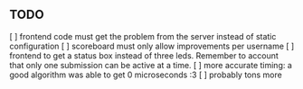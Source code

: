 ## TODO
[ ] frontend code must get the problem from the server instead of static configuration
[ ] scoreboard must only allow improvements per username
[ ] frontend to get a status box instead of three leds. Remember to account that only one submission can be active at a time.
[ ] more accurate timing: a good algorithm was able to get 0 microseconds :3
[ ] probably tons more
